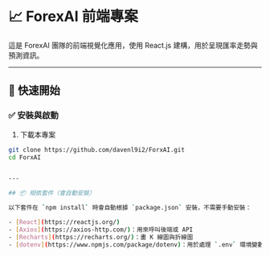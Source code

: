 # 📈 ForexAI 前端專案

這是 ForexAI 團隊的前端視覺化應用，使用 React.js 建構，用於呈現匯率走勢與預測資訊。

---

## 🚀 快速開始

### ✅ 安裝與啟動

1. 下載本專案

```bash
git clone https://github.com/davenl9i2/ForxAI.git
cd ForxAI


---

## 📦 相依套件（會自動安裝）

以下套件在 `npm install` 時會自動根據 `package.json` 安裝，不需要手動安裝：

- [React](https://reactjs.org/)
- [Axios](https://axios-http.com/)：用來呼叫後端或 API
- [Recharts](https://recharts.org/)：畫 K 線圖與折線圖
- [dotenv](https://www.npmjs.com/package/dotenv)：用於處理 `.env` 環境變數（如有）
